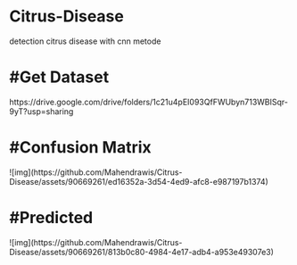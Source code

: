 # Citrus-Disease
detection citrus disease with cnn metode

<h1>#Get Dataset</h1>
https://drive.google.com/drive/folders/1c21u4pEI093QfFWUbyn713WBISqr-9yT?usp=sharing

<h1>#Confusion Matrix</h1>
![img](https://github.com/Mahendrawis/Citrus-Disease/assets/90669261/ed16352a-3d54-4ed9-afc8-e987197b1374)


<h1>#Predicted</h1>
![img](https://github.com/Mahendrawis/Citrus-Disease/assets/90669261/813b0c80-4984-4e17-adb4-a953e49307e3)


